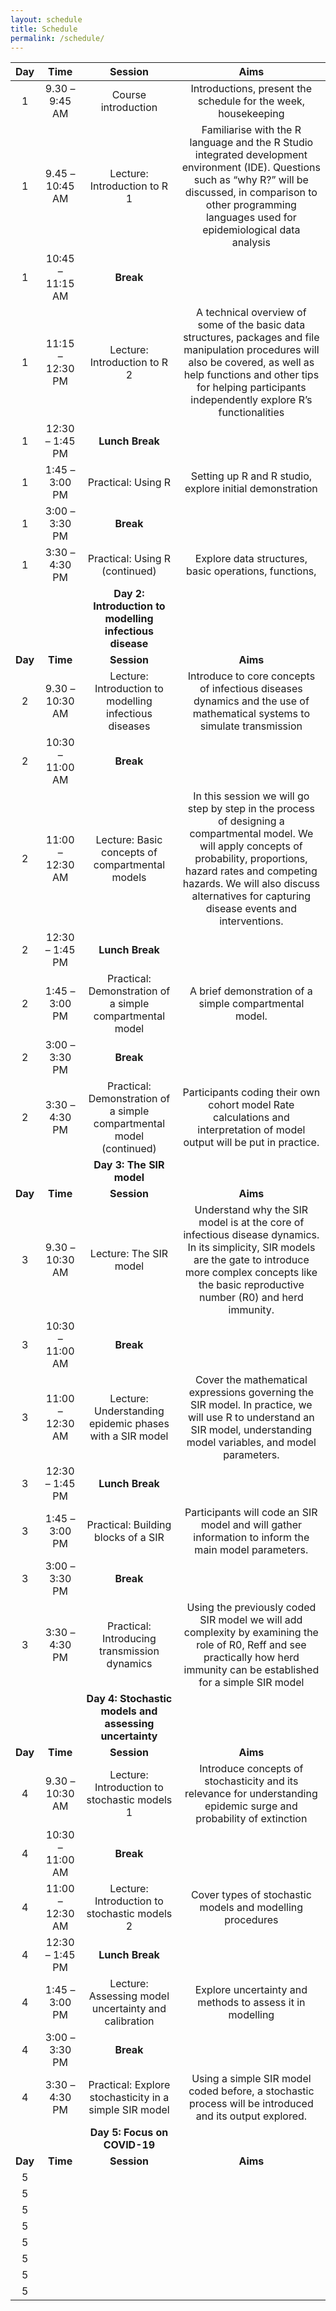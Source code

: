 ```yaml
---
layout: schedule
title: Schedule
permalink: /schedule/
---
```

| **Day** | **Time** | **Session** | **Aims** |
|:---:|:---:|:---:|:---:|
| 1 | 9.30 – 9:45 AM | Course introduction    | Introductions, present the schedule for the week, housekeeping |
| 1 | 9.45 – 10:45 AM    | Lecture:  Introduction to R 1    | Familiarise with the R language and the R Studio integrated development environment (IDE). Questions such as “why R?” will be discussed, in comparison to other programming languages used for epidemiological data analysis |
| 1 | 10:45 – 11:15 AM    | **Break** |  |
| 1 | 11:15 – 12:30 PM | Lecture:  Introduction to R 2 | A technical overview of some of the basic data structures, packages and file manipulation procedures will also be covered, as well as help functions and other tips for helping participants independently explore R’s functionalities |
| 1 | 12:30 – 1:45 PM | **Lunch Break** |  |
| 1 | 1:45 – 3:00 PM    | Practical: Using R | Setting up R and R studio, explore initial demonstration |
| 1 | 3:00 – 3:30 PM    | **Break** |  |
| 1 | 3:30 – 4:30 PM    | Practical: Using R (continued)    | Explore data structures, basic operations, functions, |
|  |  | **Day 2: Introduction to modelling infectious disease** |  |
| **Day** | **Time** | **Session** | **Aims** |
| 2 | 9.30 – 10:30 AM    | Lecture:  Introduction to modelling infectious diseases    | Introduce to core concepts of infectious diseases dynamics and the use of mathematical systems to simulate transmission |
| 2 | 10:30 – 11:00 AM | **Break** |  |
| 2 | 11:00 – 12:30 AM | Lecture:  Basic   concepts of compartmental models     | In this session we will go step by step in the process of designing a compartmental model. We will apply concepts of probability, proportions, hazard rates and competing hazards. We will also discuss alternatives for capturing disease events and interventions. |
| 2 | 12:30 – 1:45 PM | **Lunch Break** |  |
| 2 | 1:45 – 3:00 PM    | Practical:  Demonstration   of a simple compartmental model    | A brief demonstration of a simple compartmental model. |
| 2 | 3:00 – 3:30 PM   | **Break** |  |
| 2 | 3:30 – 4:30 PM | Practical: Demonstration of a simple compartmental   model (continued)  | Participants coding their own cohort model Rate calculations and interpretation of model output will be put in practice.   |
|  |  | **Day 3: The SIR model** |  |
| **Day** | **Time** | **Session** | **Aims** |
| 3 | 9.30 – 10:30 AM    | Lecture:  The SIR model     | Understand why the SIR model is at the core of infectious disease dynamics. In its simplicity, SIR models are the gate to introduce more complex concepts like the basic reproductive number (R0) and herd immunity. |
| 3 | 10:30 – 11:00 AM    | **Break** |  |
| 3 | 11:00 – 12:30 AM    | Lecture:  Understanding   epidemic phases with a SIR model    | Cover the mathematical expressions governing the SIR model. In practice, we will use R to understand an SIR model, understanding model variables, and model parameters. |
| 3 | 12:30 – 1:45 PM    | **Lunch Break** |  |
| 3 | 1:45 – 3:00 PM    | Practical: Building blocks of a SIR    | Participants will code an SIR model and will gather information to inform the main model parameters. |
| 3 | 3:00 – 3:30 PM    | **Break** |  |
| 3 | 3:30 – 4:30 PM    | Practical: Introducing transmission dynamics    | Using the previously coded SIR model we will add complexity by examining the role of R0, Reff and see practically how herd immunity can be established for a simple SIR model |
|  |  | **Day 4: Stochastic models and assessing uncertainty** |  |
| **Day** | **Time** | **Session** | **Aims** |
| 4 | 9.30 – 10:30 AM    | Lecture:  Introduction to stochastic models 1    | Introduce concepts of stochasticity and its relevance for understanding epidemic surge and   probability of extinction     |
| 4 | 10:30 – 11:00 AM    | **Break** |  |
| 4 | 11:00   – 12:30 AM    | Lecture:  Introduction to stochastic models 2    | Cover types of stochastic models and modelling procedures    |
| 4 | 12:30 – 1:45 PM    | **Lunch Break** |  |
| 4 | 1:45   – 3:00 PM    | Lecture:  Assessing   model uncertainty and calibration    | Explore uncertainty and methods to assess it in modelling    |
| 4 | 3:00 – 3:30 PM    | **Break** |  |
| 4 | 3:30 – 4:30 PM    | Practical: Explore stochasticity in a simple SIR model    | Using a simple SIR model coded before, a stochastic process will be introduced and its output explored.     |
|  |  | **Day 5: Focus on COVID-19** |  |
| **Day** | **Time** | **Session** | **Aims** |
| 5 |  |  |  |
| 5 |  |  |  |
| 5 |  |  |  |
| 5 |  |  |  |
| 5 |  |  |  |
| 5 |  |  |  |
| 5 |  |  |  |
| 5 |  |  |  |